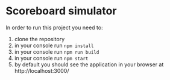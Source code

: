 # Scoreboard simulator

In order to run this project you need to:

 1. clone the repository
 2. in your console run `npm install`
 3. in your console run `npm run build`
 4. in your console run `npm start`
 5. by default you should see the application in your browser at http://localhost:3000/
